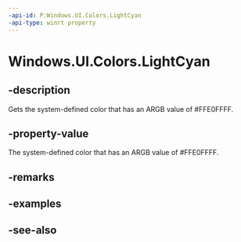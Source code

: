 ```yaml
---
-api-id: P:Windows.UI.Colors.LightCyan
-api-type: winrt property
---
```


<!-- Property syntax
public Windows.UI.Color LightCyan { get; }
-->

# Windows.UI.Colors.LightCyan

## -description

Gets the system-defined color that has an ARGB value of #FFE0FFFF.



## -property-value

The system-defined color that has an ARGB value of #FFE0FFFF.

## -remarks

## -examples

## -see-also
